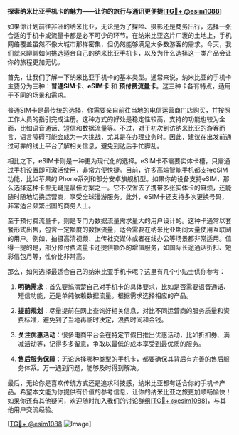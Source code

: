 **探索纳米比亚手机卡的魅力——让你的旅行与通讯更便捷[[TG💪+ @esim1088](https://t.me/s/esim1088)]**

如果你计划前往非洲的纳米比亚，无论是为了探险、摄影还是商务出行，选择一张合适的手机卡或流量卡都是必不可少的环节。在纳米比亚这片广袤的土地上，手机网络覆盖虽然不像大城市那样密集，但仍然能够满足大多数游客的需求。今天，我们就来聊聊如何挑选适合自己的纳米比亚手机卡，以及为什么选择这一类产品会让你的旅程更加无忧。

首先，让我们了解一下纳米比亚手机卡的基本类型。通常来说，纳米比亚的手机卡主要分为三种：**普通SIM卡**、**eSIM卡** 和 **预付费流量卡**。这三种卡各有特点，适用于不同的场景和需求。

普通SIM卡是最传统的选择，你需要亲自前往当地的电信运营商门店购买，并按照工作人员的指引完成注册。这种方式的好处是稳定性较高，支持的功能也较为全面，比如语音通话、短信和数据流量等。不过，对于初次到访纳米比亚的游客而言，语言障碍可能会成为一大挑战，尤其是在办理业务时。因此，建议在出发前通过可靠的线上平台了解相关信息，避免到达后手忙脚乱。

相比之下，eSIM卡则是一种更为现代化的选择。eSIM卡不需要实体卡槽，只需通过手机设置即可激活使用，非常方便快捷。目前，许多高端智能手机都支持eSIM功能，比如苹果的iPhone系列和部分安卓旗舰机型。如果你的设备支持eSIM，那么选择这种卡型无疑是最佳方案之一。它不仅省去了携带多张实体卡的麻烦，还能随时随地切换运营商，享受全球漫游服务。此外，eSIM卡还支持多次更换号码，非常适合频繁出国的商务人士。

至于预付费流量卡，则是专门为数据流量需求量大的用户设计的。这种卡通常以套餐形式出售，包含一定额度的数据流量，适合需要在纳米比亚期间大量使用互联网的用户。例如，拍摄高清视频、上传社交媒体或者在线办公等场景都非常适用。值得一提的是，部分预付费流量卡还提供额外的增值服务，如国际长途通话折扣、短彩信包月等，性价比非常高。

那么，如何选择最适合自己的纳米比亚手机卡呢？这里有几个小贴士供你参考：

1. **明确需求**：首先要搞清楚自己对手机卡的具体要求，比如是否需要语音通话、短信功能，还是单纯依赖数据流量。根据需求选择相应的产品。
   
2. **提前规划**：尽量提前在网上查询好相关信息，对比不同运营商的服务质量和资费标准，避免到了当地再临时决定，浪费时间和金钱。

3. **关注优惠活动**：很多电商平台会在特定节假日推出优惠活动，比如折扣券、满减活动等，记得多多留意，争取以最低的成本享受到最优质的服务。

4. **售后服务保障**：无论选择哪种类型的手机卡，都要确保其背后有完善的售后服务体系。万一遇到问题，能够及时得到解决。

最后，无论你是喜欢传统方式还是追求科技感，纳米比亚都有适合你的手机卡产品。希望本文能为你提供有价值的参考信息，让你的纳米比亚之旅更加顺畅愉快！如果你还有其他疑问，欢迎随时加入我们的讨论群组[[TG💪+ @esim1088](https://t.me/s/esim1088)]，与其他用户交流经验。

[[TG💪+ @esim1088](https://t.me/s/esim1088) ![Image](https://i.postimg.cc/4NQfJmqS/Snipaste-2025-05-13-00-14-12.png)]